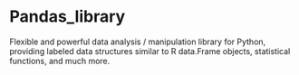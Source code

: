 # Pandas_library
Flexible and powerful data analysis / manipulation library for Python, providing labeled data structures similar to R data.Frame objects, statistical functions, and much more.

 
